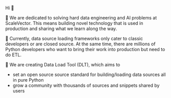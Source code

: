 Hi 👋

🥅 We are dedicated to solving hard data engineering and AI problems at ScaleVector. This means building novel technology that is used in production and sharing what we learn along the way.

🎡 
Currently, data source loading frameworks only cater to classic developers or are closed source. At the same time, there are millions of Python developers who want to bring their work into production but need to do ETL.

🚀 We are creating Data Load Tool (DLT), which aims to
- set an open source source standard for building/loading data sources all in pure Python
- grow a community with thousands of sources and snippets shared by users 
